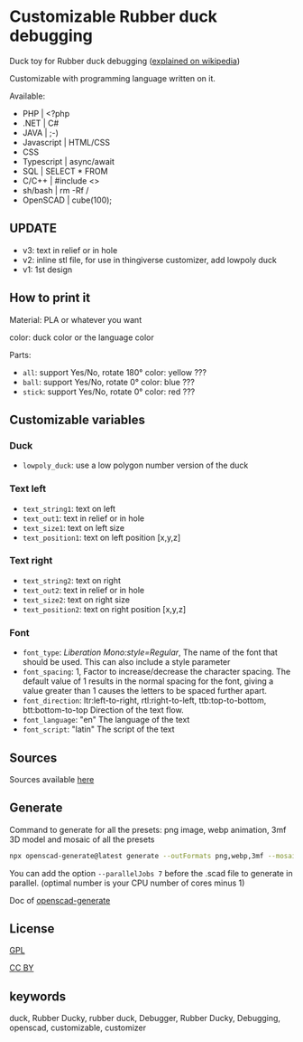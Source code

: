 # Customizable Rubber duck debugging

Duck toy for Rubber duck debugging ([explained on wikipedia](https://en.m.wikipedia.org/wiki/Rubber_duck_debugging))

Customizable with programming language written on it.

Available:

- PHP | <?php
- .NET | C#
- JAVA | ;-)
- Javascript | HTML/CSS
- CSS
- Typescript | async/await
- SQL | SELECT * FROM
- C/C++ | #include <>
- sh/bash | rm -Rf /
- OpenSCAD | cube(100);

## UPDATE

- v3: text in relief or in hole
- v2: inline stl file, for use in thingiverse customizer, add lowpoly duck
- v1: 1st design

## How to print it

Material: PLA or whatever you want

color: duck color or the language color

Parts:

- `all`: support Yes/No, rotate 180° color: yellow ???
- `ball`: support Yes/No, rotate 0° color: blue ???
- `stick`: support Yes/No, rotate 0° color: red ???

## Customizable variables

### Duck

- `lowpoly_duck`: use a low polygon number version of the duck

### Text left

- `text_string1`: text on left
- `text_out1`: text in relief or in hole
- `text_size1`: text on left size
- `text_position1`: text on left position [x,y,z]

### Text right

- `text_string2`: text on right
- `text_out2`: text in relief or in hole
- `text_size2`: text on right size
- `text_position2`: text on right position [x,y,z]

### Font

- `font_type`: *Liberation Mono:style=Regular*, The name of the font that should be used. This can also include a style parameter
- `font_spacing`: 1, Factor to increase/decrease the character spacing. The default value of 1 results in the normal spacing for the font, giving a
  value greater than 1 causes the letters to be spaced further apart.
- `font_direction`: ltr:left-to-right, rtl:right-to-left, ttb:top-to-bottom, btt:bottom-to-top Direction of the text flow.
- `font_language`: "en" The language of the text
- `font_script`: "latin" The script of the text

## Sources

Sources available [here](https://github.com/yannickbattail/openscad-models/tree/main/rubberDuckDebugging/)

## Generate

Command to generate for all the presets: png image, webp animation, 3mf 3D model and mosaic of all the presets

```bash
npx openscad-generate@latest generate --outFormats png,webp,3mf --mosaicFormat 2,2 --configFile RubberDuckDebugging.yaml ./RubberDuckDebugging.scad
```

You can add the option `--parallelJobs 7` before the .scad file to generate in parallel. (optimal number is your CPU number of cores minus 1)

Doc of [openscad-generate](https://github.com/yannickbattail/openscad-generate)

## License

[GPL](https://www.gnu.org/licenses/gpl-3.0.html)

[CC BY](https://creativecommons.org/licenses/by/4.0/)

## keywords

duck, Rubber Ducky, rubber duck, Debugger, Rubber Ducky, Debugging, openscad, customizable, customizer
